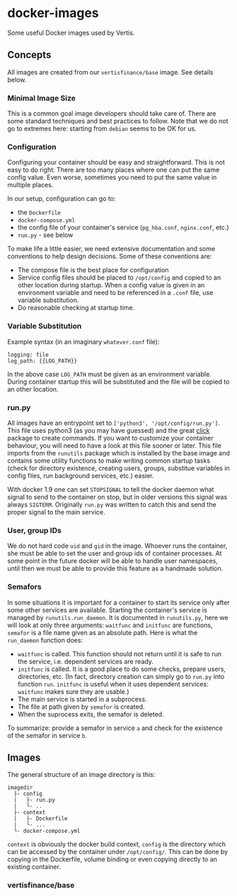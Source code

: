 # docker-images
Some useful Docker images used by Vertis.

## Concepts
All images are created from our ```vertisfinance/base``` image. See details below.

### Minimal Image Size
This is a common goal image developers should take care of. There are some standard techniques and best practices to follow. Note that we do not go to extremes here: starting from ```debian``` seems to be OK for us.

### Configuration
Configuring your container should be easy and straightforward.
This is not easy to do right: There are too many places where one can put the same config value. Even worse, sometimes you need to put the same value in multiple places.

In our setup, configuration can go to:
- the ```Dockerfile```
- ```docker-compose.yml```
- the config file of your container's service (```pg_hba.conf```, ```nginx.conf```, etc.)
- ```run.py``` - see below

To make life a little easier, we need extensive documentation and some conventions to help design decisions. Some of these conventions are:
- The compose file is the best place for configuration
- Service config files should be placed to ```/opt/config``` and copied to an other location during startup. When a config value is given in an environment variable and need to be referenced in a ```.conf``` file, use variable substitution.
- Do reasonable checking at startup time.

### Variable Substitution
Example syntax (in an imaginary ```whatever.conf``` file):
```
logging: file
log_path: {{LOG_PATH}}
```
In the above case ```LOG_PATH``` must be given as an environment variable. During container startup this will be substituted and the file will be copied to an other location.

### run.py
All images have an entrypoint set to ```['python3', '/opt/config/run.py']```. This file uses python3 (as you may have guessed) and the great [click](http://click.pocoo.org/5/) package to create commands. If you want to customize your container behaviour, you will need to have a look at this file sooner or later.
This file imports from the ```runutils``` package which is installed by the base image and contains some utility functions to make writing common startup tasks (check for directory existence, creating users, groups, substitue variables in config files, run background services, etc.) easier.

With docker 1.9 one can set ```STOPSIGNAL``` to tell the docker daemon what signal to send to the container on stop, but in older versions this signal was always ```SIGTERM```. Originally ```run.py``` was written to catch this and send the proper signal to the main service.

### User, group IDs
We do not hard code ```uid``` and ```gid``` in the image. Whoever runs the container, she must be able to set the user and group ids of container processes. At some point in the future docker will be able to handle user namespaces, until then we must be able to provide this feature as a handmade solution.

### Semafors
In some situations it is important for a container to start its service only after some other services are available. Starting the container's service is managed by ```runutils.run_daemon```. It is documented in ```runutils.py```, here we will look at only three arguments: ```waitfunc``` and ```initfunc``` are functions, ```semafor``` is a file name given as an absolute path. Here is what the ```run_daemon``` function does:
- ```waitfunc``` is called. This function should not return until it is safe to run the service, i.e. dependent services are ready.
- ```initfunc``` is called. It is a good place to do some checks, prepare users, directories, etc. (In fact, directory creation can simply go to ```run.py``` into function ```run```. ```initfunc``` is useful when it uses dependent services: ```waitfunc``` makes sure they are usable.)
- The main service is started in a subprocess.
- The file at path given by ```semafor``` is created.
- When the suprocess exits, the semafor is deleted.

To summarize: provide a semafor in service ```a``` and check for the existence of the semafor in service ```b```.

## Images
The general structure of an image directory is this:
```
imagedir
  ├- config
  |   ├- run.py
  |   └- ..
  ├- context
  |   ├- Dockerfile
  |   └- ...
  └- docker-compose.yml
```
```context``` is obviously the docker build context, ```config``` is the directory which can be accessed by the container under ```/opt/config/```. This can be done by copying in the Dockerfile, volume binding or even copying directly to an existing container.

### vertisfinance/base

